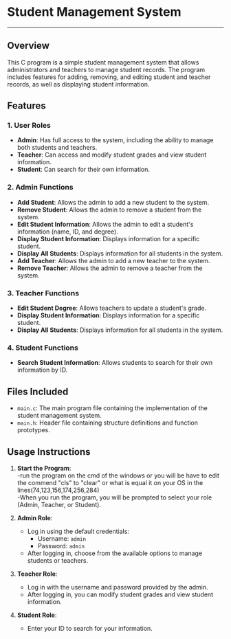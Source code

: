 # Student Management System
<hr/>

## Overview

This C program is a simple student management system that allows administrators and teachers to manage student records. The program includes features for adding, removing, and editing student and teacher records, as well as displaying student information. 

## Features

### 1. **User Roles**
   - **Admin**: Has full access to the system, including the ability to manage both students and teachers.
   - **Teacher**: Can access and modify student grades and view student information.
   - **Student**: Can search for their own information.

### 2. **Admin Functions**
   - **Add Student**: Allows the admin to add a new student to the system.
   - **Remove Student**: Allows the admin to remove a student from the system.
   - **Edit Student Information**: Allows the admin to edit a student's information (name, ID, and degree).
   - **Display Student Information**: Displays information for a specific student.
   - **Display All Students**: Displays information for all students in the system.
   - **Add Teacher**: Allows the admin to add a new teacher to the system.
   - **Remove Teacher**: Allows the admin to remove a teacher from the system.

### 3. **Teacher Functions**
   - **Edit Student Degree**: Allows teachers to update a student's grade.
   - **Display Student Information**: Displays information for a specific student.
   - **Display All Students**: Displays information for all students in the system.

### 4. **Student Functions**
   - **Search Student Information**: Allows students to search for their own information by ID.

## Files Included

- `main.c`: The main program file containing the implementation of the student management system.
- `main.h`: Header file containing structure definitions and function prototypes.


## Usage Instructions

1. **Start the Program**:<br/>
-run the program on the cmd of the windows or you will be have to edit the commend "cls" to "clear" or what is equal it on your OS in the lines(74,123,156,174,256,284)<br/>
-When you run the program, you will be prompted to select your role (Admin, Teacher, or Student).
   
3. **Admin Role**:
   - Log in using the default credentials:
     - Username: `admin`
     - Password: `admin`
   - After logging in, choose from the available options to manage students or teachers.

4. **Teacher Role**:
   - Log in with the username and password provided by the admin.
   - After logging in, you can modify student grades and view student information.

5. **Student Role**:
   - Enter your ID to search for your information.

